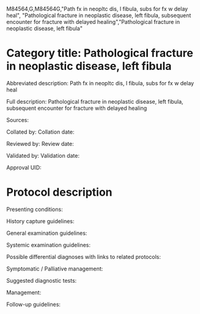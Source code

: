 M84564,G,M84564G,"Path fx in neopltc dis, l fibula, subs for fx w delay heal", "Pathological fracture in neoplastic disease, left fibula, subsequent encounter for fracture with delayed healing","Pathological fracture in neoplastic disease, left fibula"
# Category title: Pathological fracture in neoplastic disease, left fibula

Abbreviated description: Path fx in neopltc dis, l fibula, subs for fx w delay heal

Full description: Pathological fracture in neoplastic disease, left fibula, subsequent encounter for fracture with delayed healing

Sources:

Collated by:
Collation date:

Reviewed by:
Review date:

Validated by:
Validation date:

Approval UID:

# Protocol description

Presenting conditions:

History capture guidelines:

General examination guidelines:

Systemic examination guidelines:

Possible differential diagnoses with links to related protocols:

Symptomatic / Palliative management:

Suggested diagnostic tests:

Management:

Follow-up guidelines:
